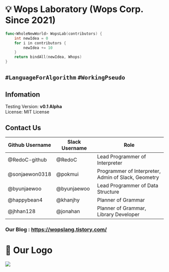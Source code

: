 # :bulb: Wops Laboratory (Wops Corp. Since 2021)
```go
func<WholeNewWorld> WopsLab(contributors) {
    int newIdea = 0
    for i in contributors {
        newIdea += 10
    }
    return bindAll(newIdea, Whops)
}
```
## `#LanguageForAlgorithm` `#WorkingPseudo`

## Infomation
Testing Version: **v0.1 Alpha**   
License: MIT License

## Contact Us
|Github Username|Slack Username|Role|
|---|---|---|
|@RedoC-github|@RedoC|Lead Programmer of Interpreter|
|@sonjaewon0318|@pokmui|Programmer of Interpreter, Admin of Slack, Geometry|
|@byunjaewoo|@byunjaewoo|Lead Programmer of Data Structure
|@happybean4|@khanjhy|Planner of Grammar|
|@jhhan128|@jonahan|Planner of Grammar, Library Developer|

### Our Blog  : https://wopslang.tistory.com/

# 🚀 Our Logo 

![](https://emoji.slack-edge.com/T01MFM2TJ07/wopsfull/7fe35e7cbecd2d4d.png)
